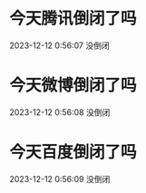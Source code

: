 # 今天腾讯倒闭了吗

2023-12-12 0:56:07 没倒闭

# 今天微博倒闭了吗

2023-12-12 0:56:08 没倒闭

# 今天百度倒闭了吗

2023-12-12 0:56:09 没倒闭

